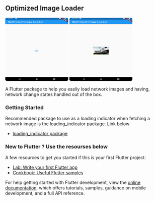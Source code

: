 ## Optimized Image Loader

<!-- ![alt text](https://github.com/Daniel-Sogbey/optimized_image_loader/blob/master/images/Screenshot_20220804_003148.png?raw=true) -->
<img src="https://github.com/Daniel-Sogbey/optimized_image_loader/blob/master/images/Screenshot_20220804_003148.png?raw=true" width="200" height="200"/>
<img src="https://github.com/Daniel-Sogbey/optimized_image_loader/blob/master/images/Screenshot_20220804_003044.png?raw=true" width="200" height="200"/>



A Flutter package to help you easily load network images and having,
network change states handled out of the box.


### Getting Started

Recommended package to use as a loading indicator when fetching a network image is
the loading_indicator package. Link below

- [loading_indicator package](https://pub.dev/packages/loading_indicator)

### New to Flutter ? Use the resourses below
A few resources to get you started if this is your first Flutter project:

- [Lab: Write your first Flutter app](https://docs.flutter.dev/get-started/codelab)
- [Cookbook: Useful Flutter samples](https://docs.flutter.dev/cookbook)

For help getting started with Flutter development, view the
[online documentation](https://docs.flutter.dev/), which offers tutorials,
samples, guidance on mobile development, and a full API reference.
